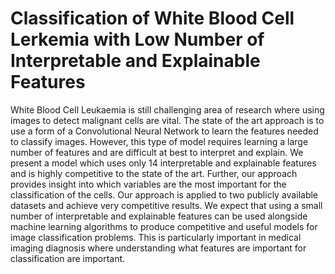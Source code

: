 # Classification of White Blood Cell Lerkemia with Low Number of Interpretable and Explainable Features
White Blood Cell Leukaemia is still challenging area of research where using images to detect malignant cells are vital.  The state of the art approach is to use a form of a Convolutional Neural Network to learn the features needed to classify images.  However, this type of model requires learning a large number of features and are difficult at best to interpret and explain.  We present a model which uses only 14 interpretable and explainable features and is highly competitive to the state of the art.  Further, our approach provides insight into which variables are the most important for the classification of the cells.  Our approach is applied to two publicly available datasets and achieve very competitive results.  We expect that using a small number of interpretable and explainable features can be used alongside machine learning algorithms to produce competitive and useful models for image classification problems.   This is particularly important in medical imaging diagnosis where understanding what features are important for classification are important. 
